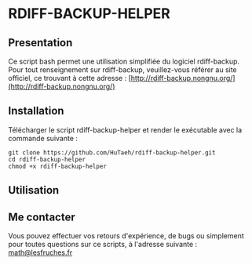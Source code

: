 RDIFF-BACKUP-HELPER
===================

Presentation
------------
Ce script bash permet une utilisation simplifiée du logiciel rdiff-backup.
Pour tout renseignement sur rdiff-backup, veuillez-vous référer au site officiel,
ce trouvant à cette adresse : [http://rdiff-backup.nongnu.org/](http://rdiff-backup.nongnu.org/)

Installation
------------
Télécharger le script rdiff-backup-helper et render le exécutable avec la commande suivante :

	git clone https://github.com/HuTaeh/rdiff-backup-helper.git 
	cd rdiff-backup-helper
	chmod +x rdiff-backup-helper

Utilisation
-----------


Me contacter
------------
Vous pouvez effectuer vos retours d'expérience, de bugs ou simplement pour toutes questions sur ce scripts,
à l'adresse suivante : math@lesfruches.fr

